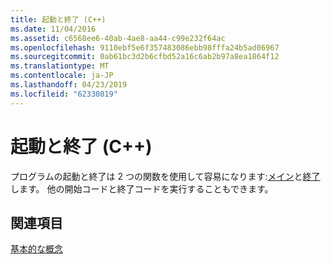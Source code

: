 ```yaml
---
title: 起動と終了 (C++)
ms.date: 11/04/2016
ms.assetid: c6568ee6-40ab-4ae8-aa44-c99e232f64ac
ms.openlocfilehash: 9110ebf5e6f357483086ebb98fffa24b5ad06967
ms.sourcegitcommit: 0ab61bc3d2b6cfbd52a16c6ab2b97a8ea1864f12
ms.translationtype: MT
ms.contentlocale: ja-JP
ms.lasthandoff: 04/23/2019
ms.locfileid: "62330819"
---
```

# <a name="startup-and-termination-c"></a>起動と終了 (C++)

プログラムの起動と終了は 2 つの関数を使用して容易になります:[メイン](../cpp/main-program-startup.md)と[終了](../cpp/program-termination.md)します。 他の開始コードと終了コードを実行することもできます。

## <a name="see-also"></a>関連項目

[基本的な概念](../cpp/basic-concepts-cpp.md)